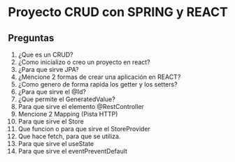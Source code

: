# Proyecto CRUD con SPRING y REACT

## Preguntas
1. ¿Que es un CRUD?
2. ¿Como inicializo o creo un proyecto en react?
3. ¿Para que sirve JPA?
4. ¿Mencione 2 formas de crear una aplicación en REACT?
5. ¿Como genero de forma rapida los getter y los setters?
6. ¿Para que sirve el @Id?
7. ¿Que permite el GeneratedValue?
8. Para que sirve el elemento @RestController
9. Mencione 2 Mapping (Pista HTTP)
10. Para que sirve el Store
11. Que funcion o para que sirve el StoreProvider
12. Que hace fetch, para que se utiliza.
13. Para que sirve el useState
14. Para que sirve el eventPreventDefault